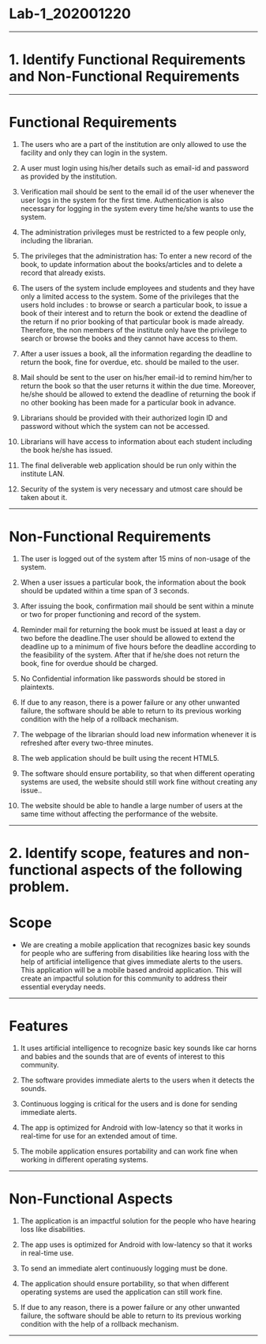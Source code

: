 # Lab-1_202001220

***********************************************************************************************************************************************************************

# 1. Identify Functional Requirements and Non-Functional Requirements

***********************************************************************************************************************************************************************

# Functional Requirements

1. The users who are a part of the institution are only allowed to use the facility and only they can login in the system.

2. A user must login using his/her details such as email-id and password as provided by the institution.

3. Verification mail should be sent to the email id of the user whenever the user logs in the system for the first time. Authentication is also necessary for logging in the system every time he/she wants to use the system.

4. The administration privileges must be restricted to a few people only, including the librarian.

5. The privileges that the administration has: To enter a new record of the book, to update information about the books/articles and to delete a record that already exists.

6. The users of the system include employees and students and they have only a limited access to the system. Some of the privileges that the users hold includes : to browse or search a particular book, to issue a book of their interest and to return the book or extend the deadline of the return if no prior booking of that particular book is made already. Therefore, the non members of the institute only have the privilege to search or browse the books and they cannot have access to them.

6. After a user issues a book, all the information regarding the deadline to return the book, fine for overdue, etc. should be mailed to the user.

7. Mail should be sent to the user on his/her email-id to remind him/her to return the book so that the user returns it within the due time. Moreover, he/she should be allowed to extend the deadline of returning the book if no other booking has been made for a particular book in advance.

8. Librarians should be provided with their authorized login ID and password without which the system can not be accessed.

9. Librarians will have access to information about each student including the book he/she has issued.

10. The final deliverable web application should be run only within the institute LAN.

11. Security of the system is very necessary and utmost care should be taken about it.

***********************************************************************************************************************************************************************

# Non-Functional Requirements

1. The user is logged out of the system after 15 mins of non-usage of the system.

2. When a user issues a particular book, the information about the book should be updated within a time span of 3 seconds.

3. After issuing the book, confirmation mail should be sent within a minute or two for proper functioning and record of the system.

4. Reminder mail for returning the book must be issued at least a day or two before the deadline.The user should be allowed to extend the deadline up to a minimum of five hours before the deadline according to the feasibility of the system. After that if he/she does not return the book, fine for overdue should be charged.

5. No Confidential information like passwords should be stored in plaintexts.

6. If due to any reason, there is a power failure or any other unwanted failure, the software should be able to return to its previous working condition with the help of a rollback mechanism.

7. The webpage of the librarian should load new information whenever it is refreshed after every two-three minutes.

8. The web application should be built using the recent HTML5.

9. The software should ensure portability, so that when different operating systems are used, the website should still work fine without creating any issue..

10. The website should be able to handle a large number of users at the same time without affecting the performance of the website.


***********************************************************************************************************************************************************************

# 2. Identify scope, features and non-functional aspects of the following problem.

# Scope

* We are creating a mobile application that recognizes basic key sounds for people who are suffering from disabilities like hearing loss with the help of artificial intelligence that gives immediate alerts to the users. This application will be a mobile based android application. This will create an impactful solution for this community to address their essential everyday needs.

***********************************************************************************************************************************************************************

# Features

1. It uses artificial intelligence to recognize basic key sounds like car horns and babies and the sounds that are of events of interest to this community.

2. The software provides immediate alerts to the users when it detects the sounds.

3. Continuous logging is critical for the users and is done for sending immediate alerts.

4. The app is optimized for Android with low-latency so that it works in real-time for use for an extended amout of time.

5. The mobile application ensures portability and can work fine when working in different operating systems.

***********************************************************************************************************************************************************************

# Non-Functional Aspects

1. The application is an impactful solution for the people who have hearing loss like disabilities.

2. The app uses is optimized for Android with low-latency so that it works in real-time use.

3. To send an immediate alert continuously logging must be done.

4. The application should ensure portability, so that when different operating systems are used the application can still work fine.

5. If due to any reason, there is a power failure or any other unwanted failure, the software should be able to return to its previous working condition with the help of a rollback mechanism.
***********************************************************************************************************************************************************************

